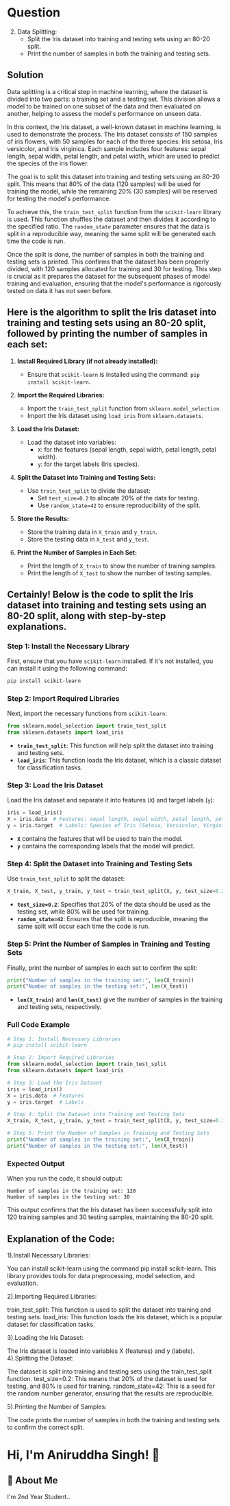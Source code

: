 
# Question
2. Data Splitting:
   - Split the Iris dataset into training and testing sets using an 80-20 split.
   - Print the number of samples in both the training and testing sets.




## Solution
Data splitting is a critical step in machine learning, where the dataset is divided into two parts: a training set and a testing set. This division allows a model to be trained on one subset of the data and then evaluated on another, helping to assess the model's performance on unseen data.

In this context, the Iris dataset, a well-known dataset in machine learning, is used to demonstrate the process. The Iris dataset consists of 150 samples of iris flowers, with 50 samples for each of the three species: Iris setosa, Iris versicolor, and Iris virginica. Each sample includes four features: sepal length, sepal width, petal length, and petal width, which are used to predict the species of the iris flower.

The goal is to split this dataset into training and testing sets using an 80-20 split. This means that 80% of the data (120 samples) will be used for training the model, while the remaining 20% (30 samples) will be reserved for testing the model's performance.

To achieve this, the `train_test_split` function from the `scikit-learn` library is used. This function shuffles the dataset and then divides it according to the specified ratio. The `random_state` parameter ensures that the data is split in a reproducible way, meaning the same split will be generated each time the code is run.

Once the split is done, the number of samples in both the training and testing sets is printed. This confirms that the dataset has been properly divided, with 120 samples allocated for training and 30 for testing. This step is crucial as it prepares the dataset for the subsequent phases of model training and evaluation, ensuring that the model's performance is rigorously tested on data it has not seen before.
## Here is the algorithm to split the Iris dataset into training and testing sets using an 80-20 split, followed by printing the number of samples in each set:



1. **Install Required Library (if not already installed):**
   - Ensure that `scikit-learn` is installed using the command: `pip install scikit-learn`.

2. **Import the Required Libraries:**
   - Import the `train_test_split` function from `sklearn.model_selection`.
   - Import the Iris dataset using `load_iris` from `sklearn.datasets`.

3. **Load the Iris Dataset:**
   - Load the dataset into variables:
     - `X`: for the features (sepal length, sepal width, petal length, petal width).
     - `y`: for the target labels (Iris species).

4. **Split the Dataset into Training and Testing Sets:**
   - Use `train_test_split` to divide the dataset:
     - Set `test_size=0.2` to allocate 20% of the data for testing.
     - Use `random_state=42` to ensure reproducibility of the split.

5. **Store the Results:**
   - Store the training data in `X_train` and `y_train`.
   - Store the testing data in `X_test` and `y_test`.

6. **Print the Number of Samples in Each Set:**
   - Print the length of `X_train` to show the number of training samples.
   - Print the length of `X_test` to show the number of testing samples.


## Certainly! Below is the code to split the Iris dataset into training and testing sets using an 80-20 split, along with step-by-step explanations.

### Step 1: Install the Necessary Library
First, ensure that you have `scikit-learn` installed. If it's not installed, you can install it using the following command:
```bash
pip install scikit-learn
```

### Step 2: Import Required Libraries
Next, import the necessary functions from `scikit-learn`:
```python
from sklearn.model_selection import train_test_split
from sklearn.datasets import load_iris
```
- **`train_test_split`**: This function will help split the dataset into training and testing sets.
- **`load_iris`**: This function loads the Iris dataset, which is a classic dataset for classification tasks.

### Step 3: Load the Iris Dataset
Load the Iris dataset and separate it into features (`X`) and target labels (`y`):
```python
iris = load_iris()
X = iris.data  # Features: sepal length, sepal width, petal length, petal width
y = iris.target  # Labels: Species of Iris (Setosa, Versicolor, Virginica)
```
- **`X`** contains the features that will be used to train the model.
- **`y`** contains the corresponding labels that the model will predict.

### Step 4: Split the Dataset into Training and Testing Sets
Use `train_test_split` to split the dataset:
```python
X_train, X_test, y_train, y_test = train_test_split(X, y, test_size=0.2, random_state=42)
```
- **`test_size=0.2`**: Specifies that 20% of the data should be used as the testing set, while 80% will be used for training.
- **`random_state=42`**: Ensures that the split is reproducible, meaning the same split will occur each time the code is run.

### Step 5: Print the Number of Samples in Training and Testing Sets
Finally, print the number of samples in each set to confirm the split:
```python
print("Number of samples in the training set:", len(X_train))
print("Number of samples in the testing set:", len(X_test))
```
- **`len(X_train)`** and **`len(X_test)`** give the number of samples in the training and testing sets, respectively.

### Full Code Example
```python
# Step 1: Install Necessary Libraries
# pip install scikit-learn

# Step 2: Import Required Libraries
from sklearn.model_selection import train_test_split
from sklearn.datasets import load_iris

# Step 3: Load the Iris Dataset
iris = load_iris()
X = iris.data  # Features
y = iris.target  # Labels

# Step 4: Split the Dataset into Training and Testing Sets
X_train, X_test, y_train, y_test = train_test_split(X, y, test_size=0.2, random_state=42)

# Step 5: Print the Number of Samples in Training and Testing Sets
print("Number of samples in the training set:", len(X_train))
print("Number of samples in the testing set:", len(X_test))
```

### Expected Output
When you run the code, it should output:
```
Number of samples in the training set: 120
Number of samples in the testing set: 30
```

This output confirms that the Iris dataset has been successfully split into 120 training samples and 30 testing samples, maintaining the 80-20 split.

## Explanation of the Code:
1).Install Necessary Libraries:

 You can install scikit-learn using the command pip install scikit-learn. This library provides tools for data preprocessing, model selection, and evaluation.

2).Importing Required Libraries:

  train_test_split: This function is used to split the dataset into training and testing sets.
  load_iris: This function loads the Iris dataset, which is a popular dataset for classification tasks.

3).Loading the Iris Dataset:

  The Iris dataset is loaded into variables X (features) and y (labels).
4).Splitting the Dataset:

  The dataset is split into training and testing sets using the train_test_split function.
     test_size=0.2: This means that 20% of the dataset is used for testing, and 80% is used for training.
     random_state=42: This is a seed for the random number generator, ensuring that the results are reproducible.

5).Printing the Number of Samples:

  The code prints the number of samples in both the training and testing sets to confirm the correct split.
# Hi, I'm Aniruddha Singh! 👋


## 🚀 About Me
I'm 2nd Year Student..
